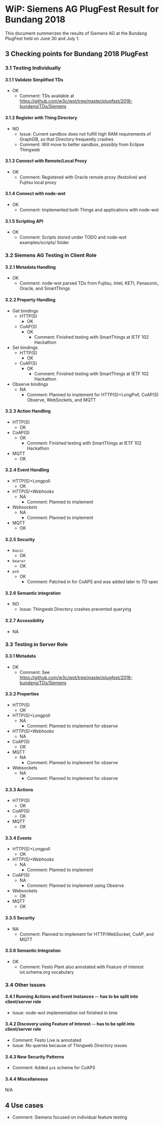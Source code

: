 # WiP: Siemens AG PlugFest Result for Bundang 2018

This document summerizes the results of Siemens AG at the Bundang PlugFest held on June 30 and July 1.

## 3 Checking points for Bundang 2018 PlugFest

### 3.1 Testing Individually
#### 3.1.1 Validate Simplified TDs

* OK
   * Comment: TDs available at https://github.com/w3c/wot/tree/master/plugfest/2018-bundang/TDs/Siemens

#### 3.1.2 Register with Thing Directory

* NO
   * Issue: Current sandbox does not fulfill high RAM requirements of GraphDB, so that Directory frequently crashes
   * Comment: Will move to better sandbox, possibly from Eclipse Thingweb

#### 3.1.3 Connect with Remote/Local Proxy

* OK
   * Comment: Registered with Oracle remote proxy (festolive) and Fujitsu local proxy

#### 3.1.4 Connect with node-wot

* OK
   * Comment: Implemented both Things and applications with node-wot

#### 3.1.5 Scripting API

* OK
   * Comment: Scripts stored under TODO and node-wot examples/scripts/ folder

### 3.2 Siemens AG Testing in Client Role
#### 3.2.1 Metadata Handling

* OK
   * Comment: node-wot parsed TDs from Fujitsu, Intel, KETI, Panasonic, Oracle, and SmartThings

#### 3.2.2 Property Handling

* Get bindings
   * HTTP(S)
      * OK
   * CoAP(S)
      * OK
         * Comment: Finished testing with SmartThings at IETF 102 Hackathon
* Set bindings
   * HTTP(S)
      * OK
   * CoAP(S)
      * OK
         * Comment: Finished testing with SmartThings at IETF 102 Hackathon
* Observe bindings
   * NA
      * Comment: Planned to implement for HTTP(S)+LongPoll, CoAP(S) Observe, WebSockets, and MQTT

#### 3.2.3 Action Handling

* HTTP(S)
   * OK
* CoAP(S)
   * OK
      * Comment: Finished testing with SmartThings at IETF 102 Hackathon
* MQTT
   * OK

#### 3.2.4 Event Handling

* HTTP(S)+Longpoll
   * OK
* <i>HTTP(S)+Webhooks</i>
   * NA
      * Comment: Planned to implement
* <i>Websockets</i>
   * NA
      * Comment: Planned to implement
* MQTT
   * OK

#### 3.2.5 Security

* `basic`
   * OK
* `bearer`
   * OK
* `psk`
   * OK
      * Comment: Patched in for CoAPS and was added later to TD spec

#### 3.2.6 Semantic integration

* NO
   * Issue: Thingweb Directory crashes prevented querying 

#### 3.2.7 Accessibility

* NA

### 3.3 Testing in Server Role
#### 3.3.1 Metadata

* OK
   * Comment: See https://github.com/w3c/wot/tree/master/plugfest/2018-bundang/TDs/Siemens

#### 3.3.2 Properties

* HTTP(S)
   * OK
* HTTP(S)+Longpoll
   * NA
      * Comment: Planned to implement for observe
* <i>HTTP(S)+Webhooks</i>
   * NA
* CoAP(S)
   * OK
* MQTT
   * NA
      * Comment: Planned to implement for observe
* Websockets
   * NA
      * Comment: Planned to implement for observe

#### 3.3.3 Actions

* HTTP(S)
   * OK
* CoAP(S)
   * OK
* MQTT
   * OK

#### 3.3.4 Events

* HTTP(S)+Longpoll
   * OK
* <i>HTTP(S)+Webhooks</i>
   * NA
      * Comment: Planned to implement
* CoAP(S)
   * NA
      * Comment: Planned to implement using Observe
* Websockets
   * OK
* MQTT
   * OK

#### 3.3.5 Security

* NA
   * Comment: Planned to implement for HTTP/WebSocket, CoAP, and MQTT

#### 3.3.6 Semantic Integration

* OK
   * Comment: Festo Plant also annotated with Feature of Interest iot.schema.org vocabulary

### 3.4 Other issues

#### 3.4.1 Running Actions and Event Instances -- has to be split into client/server role

* Issue: node-wot implementation not finished in time

#### 3.4.2 Discovery using Feature of Interest -- has to be split into client/server role

* Comment: Festo Live is annotated
* Issue: No queries because of Thingweb Directory issues

#### 3.4.3 New Security Patterns

* Comment: Added `psk` scheme for CoAPS

#### 3.4.4 Miscellaneous

N/A

## 4 Use cases

* Comment: Siemens focused on individual feature testing
